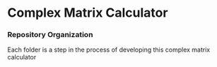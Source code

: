# Complex Matrix Calculator #

### Repository Organization ###
Each folder is a step in the process of developing this complex matrix calculator

